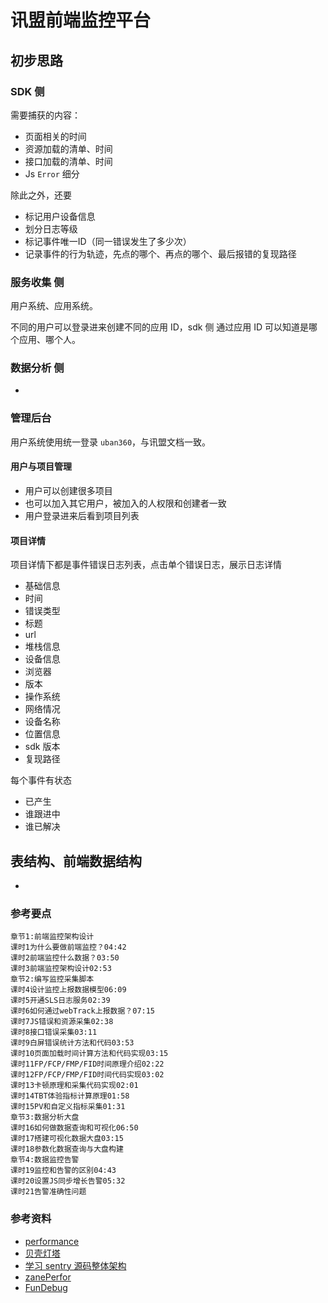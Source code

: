 # 讯盟前端监控平台

## 初步思路

### SDK 侧

需要捕获的内容：

- 页面相关的时间
- 资源加载的清单、时间
- 接口加载的清单、时间
- Js `Error` 细分

除此之外，还要

- 标记用户设备信息
- 划分日志等级
- 标记事件唯一ID（同一错误发生了多少次）
- 记录事件的行为轨迹，先点的哪个、再点的哪个、最后报错的复现路径

### 服务收集 侧

用户系统、应用系统。

不同的用户可以登录进来创建不同的应用 ID，sdk 侧 通过应用 ID 可以知道是哪个应用、哪个人。

### 数据分析 侧

 -

### 管理后台

用户系统使用统一登录 `uban360`，与讯盟文档一致。

#### 用户与项目管理

- 用户可以创建很多项目
- 也可以加入其它用户，被加入的人权限和创建者一致
- 用户登录进来后看到项目列表

#### 项目详情

项目详情下都是事件错误日志列表，点击单个错误日志，展示日志详情

- 基础信息
 - 时间
 - 错误类型
 - 标题
 - url
- 堆栈信息 
- 设备信息
 - 浏览器
 - 版本
 - 操作系统
 - 网络情况
 - 设备名称
- 位置信息
- sdk 版本
- 复现路径

每个事件有状态

- 已产生
- 谁跟进中
- 谁已解决

## 表结构、前端数据结构

- 

### 参考要点

```
章节1:前端监控架构设计
课时1为什么要做前端监控？04:42
课时2前端监控什么数据？03:50
课时3前端监控架构设计02:53
章节2:编写监控采集脚本
课时4设计监控上报数据模型06:09
课时5开通SLS日志服务02:39
课时6如何通过webTrack上报数据？07:15
课时7JS错误和资源采集02:38
课时8接口错误采集03:11
课时9白屏错误统计方法和代码03:53
课时10页面加载时间计算方法和代码实现03:15
课时11FP/FCP/FMP/FID时间原理介绍02:22
课时12FP/FCP/FMP/FID时间代码实现03:02
课时13卡顿原理和采集代码实现02:01
课时14TBT体验指标计算原理01:58
课时15PV和自定义指标采集01:31
章节3:数据分析大盘
课时16如何做数据查询和可视化06:50
课时17搭建可视化数据大盘03:15
课时18参数化数据查询与大盘构建
章节4:数据监控告警
课时19监控和告警的区别04:43
课时20设置JS同步增长告警05:32
课时21告警准确性问题
```

### 参考资料

- [performance](https://juejin.im/post/5d66655a5188256c3920b35d#heading-30)
- [贝壳灯塔](https://github.com/LianjiaTech/fee)
- [学习 sentry 源码整体架构](https://juejin.im/post/5dba5a39e51d452a2378348a)
- [zanePerfor](https://github.com/wangweianger/zanePerfor/tree/master/app)
- [FunDebug](https://www.fundebug.com/)

